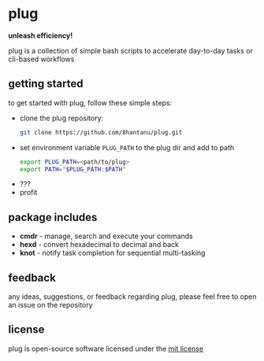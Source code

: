 # plug

**unleash efficiency!**

plug is a collection of simple bash scripts to accelerate day-to-day tasks or
cli-based workflows

## getting started

to get started with plug, follow these simple steps:

* clone the plug repository:
  ```bash
  git clone https://github.com/8hantanu/plug.git
  ```
* set environment variable `PLUG_PATH` to the plug dir and add to path
  ```bash
  export PLUG_PATH=<path/to/plug>
  export PATH="$PLUG_PATH:$PATH"
  ```
* ???
* profit

## package includes

* **cmdr** - manage, search and execute your commands
* **hexd** - convert hexadecimal to decimal and back
* **knot** - notify task completion for sequential multi-tasking

## feedback

any ideas, suggestions, or feedback regarding plug, please feel free to open an
issue on the repository

## license

plug is open-source software licensed under the [mit
license](https://opensource.org/licenses/mit)

